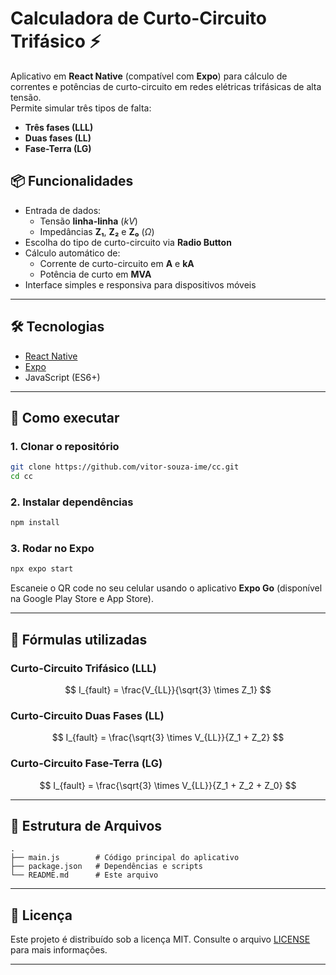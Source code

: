 
# Calculadora de Curto-Circuito Trifásico ⚡

Aplicativo em **React Native** (compatível com **Expo**) para cálculo de correntes e potências de curto-circuito em redes elétricas trifásicas de alta tensão.  
Permite simular três tipos de falta:

- **Três fases (LLL)**
- **Duas fases (LL)**
- **Fase-Terra (LG)**


## 📦 Funcionalidades

- Entrada de dados:
  - Tensão **linha-linha** (*kV*)
  - Impedâncias **Z₁**, **Z₂** e **Z₀** (*Ω*)
- Escolha do tipo de curto-circuito via **Radio Button**
- Cálculo automático de:
  - Corrente de curto-circuito em **A** e **kA**
  - Potência de curto em **MVA**
- Interface simples e responsiva para dispositivos móveis

---

## 🛠️ Tecnologias

- [React Native](https://reactnative.dev/)
- [Expo](https://expo.dev/)
- JavaScript (ES6+)

---

## 🚀 Como executar

### 1. Clonar o repositório
```bash
git clone https://github.com/vitor-souza-ime/cc.git
cd cc
````

### 2. Instalar dependências

```bash
npm install
```

### 3. Rodar no Expo

```bash
npx expo start
```

Escaneie o QR code no seu celular usando o aplicativo **Expo Go** (disponível na Google Play Store e App Store).

---

## 📄 Fórmulas utilizadas

### Curto-Circuito Trifásico (LLL)

$$
I_{fault} = \frac{V_{LL}}{\sqrt{3} \times Z_1}
$$

### Curto-Circuito Duas Fases (LL)

$$
I_{fault} = \frac{\sqrt{3} \times V_{LL}}{Z_1 + Z_2}
$$

### Curto-Circuito Fase-Terra (LG)

$$
I_{fault} = \frac{\sqrt{3} \times V_{LL}}{Z_1 + Z_2 + Z_0}
$$

---

## 📂 Estrutura de Arquivos

```
.
├── main.js        # Código principal do aplicativo
├── package.json   # Dependências e scripts
└── README.md      # Este arquivo
```

---

## 📜 Licença

Este projeto é distribuído sob a licença MIT.
Consulte o arquivo [LICENSE](LICENSE) para mais informações.

---
